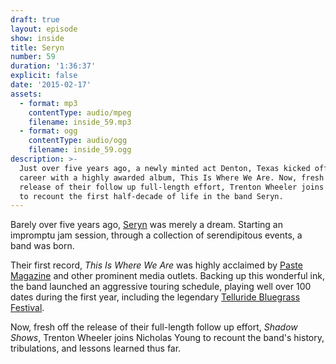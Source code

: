 ```yaml
---
draft: true
layout: episode
show: inside
title: Seryn
number: 59
duration: '1:36:37'
explicit: false
date: '2015-02-17'
assets:
  - format: mp3
    contentType: audio/mpeg
    filename: inside_59.mp3
  - format: ogg
    contentType: audio/ogg
    filename: inside_59.ogg
description: >-
  Just over five years ago, a newly minted act Denton, Texas kicked off their
  career with a highly awarded album, This Is Where We Are. Now, fresh off the
  release of their follow up full-length effort, Trenton Wheeler joins Nicholas
  to recount the first half-decade of life in the band Seryn.
---
```

Barely over five years ago, [Seryn](http://serynsound.com) was merely a dream. Starting an impromptu jam session, through a collection of serendipitous events, a band was born.

Their first record, *This Is Where We Are* was highly acclaimed by [Paste Magazine](http://www.pastemagazine.com/tag/seryn) and other prominent media outlets. Backing up this wonderful ink, the band launched an aggressive touring schedule, playing well over 100 dates during the first year, including the legendary [Telluride Bluegrass Festival](http://www.bluegrass.com/telluride).

Now, fresh off the release of their full-length follow up effort, *Shadow Shows*, Trenton Wheeler joins Nicholas Young to recount the band's history, tribulations, and lessons learned thus far.